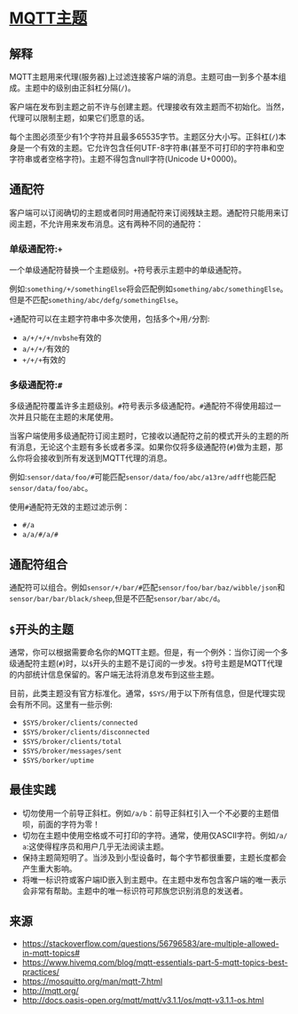 # [MQTT主题](https://github.com/dotnet/MQTTnet/wiki/MQTT-topics)

## 解释

MQTT主题用来代理(服务器)上过滤连接客户端的消息。主题可由一到多个基本组成。主题中的级别由正斜杠分隔(`/`)。

客户端在发布到主题之前不许与创建主题。代理接收有效主题而不初始化。当然，代理可以限制主题，如果它们愿意的话。

每个主图必须至少有1个字符并且最多65535字节。主题区分大小写。正斜杠(`/`)本身是一个有效的主题。它允许包含任何UTF-8字符串(甚至不可打印的字符串和空字符串或者空格字符)。主题不得包含null字符(Unicode U+0000)。

## 通配符

客户端可以订阅确切的主题或者同时用通配符来订阅残缺主题。通配符只能用来订阅主题，不允许用来发布消息。这有两种不同的通配符：

### 单级通配符:`+`

一个单级通配符替换一个主题级别。`+`符号表示主题中的单级通配符。

例如:`something/+/somethingElse`将会匹配例如`something/abc/somethingElse`。但是不匹配`something/abc/defg/somethingElse`。

`+`通配符可以在主题字符串中多次使用，包括多个`+`用`/`分割:

- `a/+/+/+/nvbshe`有效的
- `a/+/+/`有效的
- `+/+/+`有效的

### 多级通配符:`#`

多级通配符覆盖许多主题级别。`#`符号表示多级通配符。`#`通配符不得使用超过一次并且只能在主题的末尾使用。

当客户端使用多级通配符订阅主题时，它接收以通配符之前的模式开头的主题的所有消息，无论这个主题有多长或者多深。如果你仅将多级通配符(`#`)做为主题，那么你将会接收到所有发送到MQTT代理的消息。

例如:`sensor/data/foo/#`可能匹配`sensor/data/foo/abc/a13re/adff`也能匹配`sensor/data/foo/abc`。

使用`#`通配符无效的主题过滤示例：

- `#/a`
- `a/a/#/a/#`

## 通配符组合

通配符可以组合。例如`sensor/+/bar/#`匹配`sensor/foo/bar/baz/wibble/json`和`sensor/bar/bar/black/sheep`,但是不匹配`sensor/bar/abc/d`。

## `$`开头的主题

通常，你可以根据需要命名你的MQTT主题。但是，有一个例外：当你订阅一个多级通配符主题(`#`)时，以`$`开头的主题不是订阅的一步发。`$`符号主题是MQTT代理的内部统计信息保留的。客户端无法将消息发布到这些主题。

目前，此类主题没有官方标准化。通常，`$SYS/`用于以下所有信息，但是代理实现会有所不同。这里有一些示例:

- `$SYS/broker/clients/connected`
- `$SYS/broker/clients/disconnected`
- `$SYS/broker/clients/total`
- `$SYS/broker/messages/sent`
- `$SYS/borker/uptime`

## 最佳实践

- 切勿使用一个前导正斜杠。例如`/a/b`：前导正斜杠引入一个不必要的主题借呗，前面的字符为零！
- 切勿在主题中使用空格或不可打印的字符。通常，使用仅ASCII字符。例如`/a/ a`:这使得程序员和用户几乎无法阅读主题。
- 保持主题简短明了。当涉及到小型设备时，每个字节都很重要，主题长度都会产生重大影响。
- 将唯一标识符或客户端ID嵌入到主题中。在主题中发布包含客户端的唯一表示会非常有帮助。主题中的唯一标识符可邦族您识别消息的发送者。

## 来源

- <https://stackoverflow.com/questions/56796583/are-multiple-allowed-in-mqtt-topics#>
- <https://www.hivemq.com/blog/mqtt-essentials-part-5-mqtt-topics-best-practices/>
- <https://mosquitto.org/man/mqtt-7.html>
- <http://mqtt.org/>
- <http://docs.oasis-open.org/mqtt/mqtt/v3.1.1/os/mqtt-v3.1.1-os.html>
